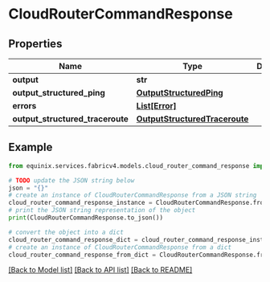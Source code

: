 # CloudRouterCommandResponse


## Properties

Name | Type | Description | Notes
------------ | ------------- | ------------- | -------------
**output** | **str** |  | [optional] 
**output_structured_ping** | [**OutputStructuredPing**](OutputStructuredPing.md) |  | [optional] 
**errors** | [**List[Error]**](Error.md) |  | [optional] 
**output_structured_traceroute** | [**OutputStructuredTraceroute**](OutputStructuredTraceroute.md) |  | [optional] 

## Example

```python
from equinix.services.fabricv4.models.cloud_router_command_response import CloudRouterCommandResponse

# TODO update the JSON string below
json = "{}"
# create an instance of CloudRouterCommandResponse from a JSON string
cloud_router_command_response_instance = CloudRouterCommandResponse.from_json(json)
# print the JSON string representation of the object
print(CloudRouterCommandResponse.to_json())

# convert the object into a dict
cloud_router_command_response_dict = cloud_router_command_response_instance.to_dict()
# create an instance of CloudRouterCommandResponse from a dict
cloud_router_command_response_from_dict = CloudRouterCommandResponse.from_dict(cloud_router_command_response_dict)
```
[[Back to Model list]](../README.md#documentation-for-models) [[Back to API list]](../README.md#documentation-for-api-endpoints) [[Back to README]](../README.md)


